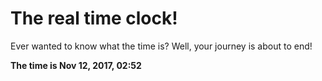 # The real time clock!

Ever wanted to know what the time is? Well, your journey is about to end!

**The time is Nov 12, 2017, 02:52**